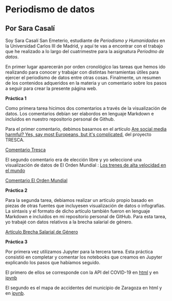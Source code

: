 # Periodismo de datos
## Por Sara Casalí
Soy Sara Casalí San Emeterio, estudiante de *Periodismo y Humanidades* en la Universidad Carlos III de Madrid, y aquí te vas a encontrar con el trabajo que he realizado a lo largo del cuatrimestre para la asignatura *Periodmo de datos*. 

En primer lugar aparecerán por orden cronológico las tareas que hemos ido realizando para conocer y trabajar con distintas herramientas útiles para ejercer el periodismo de datos entre otras cosas. Finalmente, un resumen de los contenidos adqueridos en la materia y un comentario sobre los pasos a seguir para crear la presente página web.

**Práctica 1**

Como primera tarea hicimos dos comentarios a través de la visualización de datos. Los comentarios debían ser elabordos en lenguaje Markdown e incluidos en nuestro repositorio personal de Github. 

Para el primer comentario, debimos basarnos en el artículo [Are social media harmful? Yes, say most Europeans, but it's complicated](https://trescaproject.eu/2021/10/07/are-social-media-harmful-yes-say-most-europeans-but-its-complicated/), del proyecto TRESCA.

[Comentario Tresca](https://github.com/Pontedatos/saracasali/blob/main/practica-1-tresca.md)

El segundo comentario era de elección libre y yo seleccioné una visualización de datos de El Orden Mundial : [Los trenes de alta velocidad en el mundo](https://elordenmundial.com/mapas-y-graficos/paises-trenes-alta-velocidad/)

[Comentario El Orden Mundial](https://github.com/Pontedatos/saracasali/blob/main/practica-1-libre.md)

**Práctica 2**

Para la segunda tarea, debiamos realizar un artículo propio basado en piezas de otras fuentes que incluyesen visualización de datos o infografías. La sintaxis y el formato de dicho artículo también fueron en lenguaje Markdown e incluidos en mi repositorio personal de GitHub. Para esta tarea, yo trabajé con datos relativos a la brecha salarial de género.

[Artículo Brecha Salarial de Género](https://github.com/Pontedatos/saracasali/blob/main/practica-2.md)

**Práctica 3**

Por primera vez utilizamos Jupyter para la tercera tarea. Esta práctica consistió en completar y comentar los notebooks que creamos en Jupyter explicando los pasos que habíamos seguido. 

El primero de ellos se corresponde con la API del COVID-19 en [html](https://github.com/Pontedatos/saracasali/blob/main/practica3-python-api-covid19-pandas.html) y en [ipynb](https://github.com/Pontedatos/saracasali/blob/main/practica3-python-api-covid19-pandas.ipynb) 

El segundo es el mapa de accidentes del municipio de Zaragoza en html y en [ipynb](https://github.com/Pontedatos/saracasali/blob/main/practica3-api-pandas-folium.ipynb).

